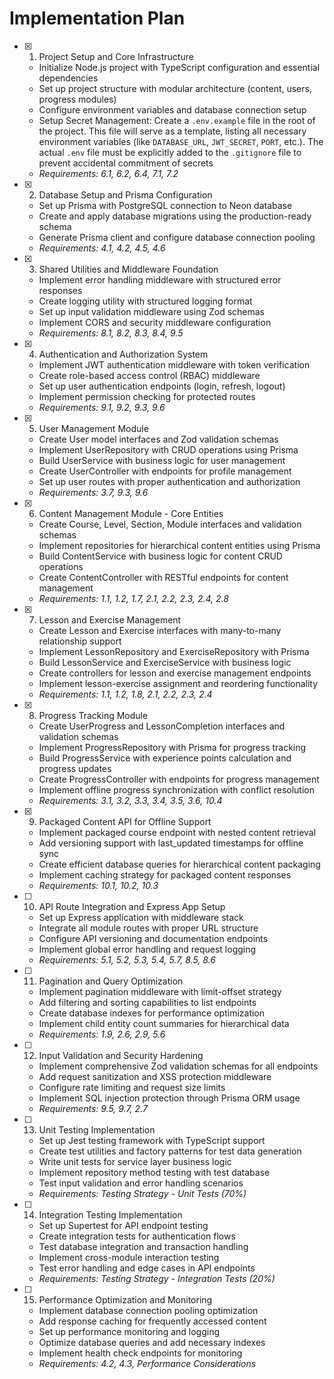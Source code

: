 # Implementation Plan

- [x] 1. Project Setup and Core Infrastructure



  - Initialize Node.js project with TypeScript configuration and essential dependencies
  - Set up project structure with modular architecture (content, users, progress modules)
  - Configure environment variables and database connection setup
  - Setup Secret Management: Create a `.env.example` file in the root of the project. This file will serve as a template, listing all necessary environment variables (like `DATABASE_URL`, `JWT_SECRET`, `PORT`, etc.). The actual `.env` file must be explicitly added to the `.gitignore` file to prevent accidental commitment of secrets
  - _Requirements: 6.1, 6.2, 6.4, 7.1, 7.2_

- [x] 2. Database Setup and Prisma Configuration



  - Set up Prisma with PostgreSQL connection to Neon database
  - Create and apply database migrations using the production-ready schema
  - Generate Prisma client and configure database connection pooling
  - _Requirements: 4.1, 4.2, 4.5, 4.6_

- [x] 3. Shared Utilities and Middleware Foundation





  - Implement error handling middleware with structured error responses
  - Create logging utility with structured logging format
  - Set up input validation middleware using Zod schemas
  - Implement CORS and security middleware configuration
  - _Requirements: 8.1, 8.2, 8.3, 8.4, 9.5_

- [x] 4. Authentication and Authorization System












  - Implement JWT authentication middleware with token verification
  - Create role-based access control (RBAC) middleware
  - Set up user authentication endpoints (login, refresh, logout)
  - Implement permission checking for protected routes
  - _Requirements: 9.1, 9.2, 9.3, 9.6_

- [x] 5. User Management Module




  - Create User model interfaces and Zod validation schemas
  - Implement UserRepository with CRUD operations using Prisma
  - Build UserService with business logic for user management
  - Create UserController with endpoints for profile management
  - Set up user routes with proper authentication and authorization
  - _Requirements: 3.7, 9.3, 9.6_

- [x] 6. Content Management Module - Core Entities



  - Create Course, Level, Section, Module interfaces and validation schemas
  - Implement repositories for hierarchical content entities using Prisma
  - Build ContentService with business logic for content CRUD operations
  - Create ContentController with RESTful endpoints for content management
  - _Requirements: 1.1, 1.2, 1.7, 2.1, 2.2, 2.3, 2.4, 2.8_

- [x] 7. Lesson and Exercise Management




  - Create Lesson and Exercise interfaces with many-to-many relationship support
  - Implement LessonRepository and ExerciseRepository with Prisma
  - Build LessonService and ExerciseService with business logic
  - Create controllers for lesson and exercise management endpoints
  - Implement lesson-exercise assignment and reordering functionality
  - _Requirements: 1.1, 1.2, 1.8, 2.1, 2.2, 2.3, 2.4_

- [x] 8. Progress Tracking Module



  - Create UserProgress and LessonCompletion interfaces and validation schemas
  - Implement ProgressRepository with Prisma for progress tracking
  - Build ProgressService with experience points calculation and progress updates
  - Create ProgressController with endpoints for progress management
  - Implement offline progress synchronization with conflict resolution
  - _Requirements: 3.1, 3.2, 3.3, 3.4, 3.5, 3.6, 10.4_

- [x] 9. Packaged Content API for Offline Support




  - Implement packaged course endpoint with nested content retrieval
  - Add versioning support with last_updated timestamps for offline sync
  - Create efficient database queries for hierarchical content packaging
  - Implement caching strategy for packaged content responses
  - _Requirements: 10.1, 10.2, 10.3_

- [ ] 10. API Route Integration and Express App Setup
  - Set up Express application with middleware stack
  - Integrate all module routes with proper URL structure
  - Configure API versioning and documentation endpoints
  - Implement global error handling and request logging
  - _Requirements: 5.1, 5.2, 5.3, 5.4, 5.7, 8.5, 8.6_

- [ ] 11. Pagination and Query Optimization
  - Implement pagination middleware with limit-offset strategy
  - Add filtering and sorting capabilities to list endpoints
  - Create database indexes for performance optimization
  - Implement child entity count summaries for hierarchical data
  - _Requirements: 1.9, 2.6, 2.9, 5.6_

- [ ] 12. Input Validation and Security Hardening
  - Implement comprehensive Zod validation schemas for all endpoints
  - Add request sanitization and XSS protection middleware
  - Configure rate limiting and request size limits
  - Implement SQL injection protection through Prisma ORM usage
  - _Requirements: 9.5, 9.7, 2.7_

- [ ] 13. Unit Testing Implementation
  - Set up Jest testing framework with TypeScript support
  - Create test utilities and factory patterns for test data generation
  - Write unit tests for service layer business logic
  - Implement repository method testing with test database
  - Test input validation and error handling scenarios
  - _Requirements: Testing Strategy - Unit Tests (70%)_

- [ ] 14. Integration Testing Implementation
  - Set up Supertest for API endpoint testing
  - Create integration tests for authentication flows
  - Test database integration and transaction handling
  - Implement cross-module interaction testing
  - Test error handling and edge cases in API endpoints
  - _Requirements: Testing Strategy - Integration Tests (20%)_

- [ ] 15. Performance Optimization and Monitoring
  - Implement database connection pooling optimization
  - Add response caching for frequently accessed content
  - Set up performance monitoring and logging
  - Optimize database queries and add necessary indexes
  - Implement health check endpoints for monitoring
  - _Requirements: 4.2, 4.3, Performance Considerations_